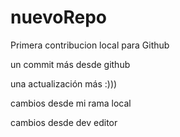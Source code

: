 # nuevoRepo

Primera contribucion local para Github

un commit más desde github

una actualización más :)))

cambios desde mi rama local

cambios desde dev editor